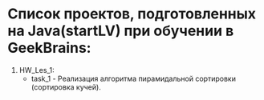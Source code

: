 # Список проектов, подготовленных на Java(startLV) при обучении в GeekBrains:
1. HW_Les_1:
   - task_1 - Реализация алгоритма пирамидальной сортировки (сортировка кучей).
